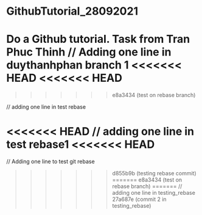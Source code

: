 # GithubTutorial_28092021
Do a Github tutorial. Task from Tran Phuc Thinh
// Adding one line in duythanhphan branch 1
<<<<<<< HEAD
<<<<<<< HEAD
=======
>>>>>>> e8a3434 (test on rebase branch)

// adding one line in test rebase

<<<<<<< HEAD
// adding one line in test rebase1
<<<<<<< HEAD
=======
 
// Adding one line to test git rebase
>>>>>>> d855b9b (testing rebase commit)
=======
>>>>>>> e8a3434 (test on rebase branch)
=======
// adding one line in testing_rebase
>>>>>>> 27a687e (commit 2 in testing_rebase)
